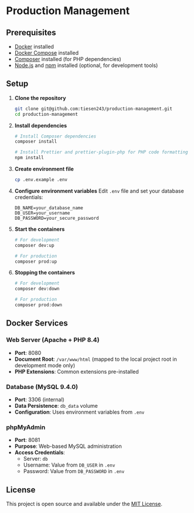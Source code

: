 # Production Management

## Prerequisites

- [Docker](https://docs.docker.com/get-docker/) installed
- [Docker Compose](https://docs.docker.com/compose/install/) installed
- [Composer](https://getcomposer.org/download/) installed (for PHP dependencies)
- [Node.js](https://nodejs.org/en/download/) and [npm](https://docs.npmjs.com/downloading-and-installing-node-js-and-npm) installed (optional, for development tools)

## Setup

1. **Clone the repository**

   ```bash
   git clone git@github.com:tiesen243/production-management.git
   cd production-management
   ```

2. **Install dependencies**

   ```bash
   # Install Composer dependencies
   composer install

   # Install Prettier and prettier-plugin-php for PHP code formatting (optional)
   npm install
   ```

3. **Create environment file**

   ```bash
   cp .env.example .env
   ```

4. **Configure environment variables**
   Edit `.env` file and set your database credentials:

   ```env
   DB_NAME=your_database_name
   DB_USER=your_username
   DB_PASSWORD=your_secure_password
   ```

5. **Start the containers**

   ```bash
   # For development
   composer dev:up

   # For production
   composer prod:up
   ```

6. **Stopping the containers**

   ```bash
   # For development
   composer dev:down

   # For production
   composer prod:down
   ```

## Docker Services

### Web Server (Apache + PHP 8.4)

- **Port**: 8080
- **Document Root**: `/var/www/html` (mapped to the local project root in development mode only)
- **PHP Extensions**: Common extensions pre-installed

### Database (MySQL 9.4.0)

- **Port**: 3306 (internal)
- **Data Persistence**: `db_data` volume
- **Configuration**: Uses environment variables from `.env`

### phpMyAdmin

- **Port**: 8081
- **Purpose**: Web-based MySQL administration
- **Access Credentials**:
  - Server: `db`
  - Username: Value from `DB_USER` in `.env`
  - Password: Value from `DB_PASSWORD` in `.env`

## License

This project is open source and available under the [MIT License](LICENSE).
